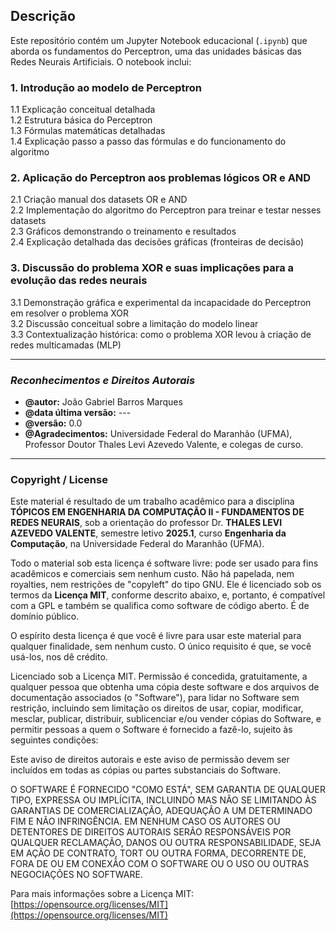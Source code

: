 ## Descrição

Este repositório contém um Jupyter Notebook educacional (`.ipynb`) que aborda os fundamentos do Perceptron, uma das unidades básicas das Redes Neurais Artificiais. O notebook inclui:

### 1. Introdução ao modelo de Perceptron  
1.1 Explicação conceitual detalhada  
1.2 Estrutura básica do Perceptron  
1.3 Fórmulas matemáticas detalhadas  
1.4 Explicação passo a passo das fórmulas e do funcionamento do algoritmo  

### 2. Aplicação do Perceptron aos problemas lógicos OR e AND  
2.1 Criação manual dos datasets OR e AND  
2.2 Implementação do algoritmo do Perceptron para treinar e testar nesses datasets  
2.3 Gráficos demonstrando o treinamento e resultados  
2.4 Explicação detalhada das decisões gráficas (fronteiras de decisão)  

### 3. Discussão do problema XOR e suas implicações para a evolução das redes neurais  
3.1 Demonstração gráfica e experimental da incapacidade do Perceptron em resolver o problema XOR  
3.2 Discussão conceitual sobre a limitação do modelo linear  
3.3 Contextualização histórica: como o problema XOR levou à criação de redes multicamadas (MLP)  

---

### *Reconhecimentos e Direitos Autorais*

- **@autor:** João Gabriel Barros Marques  
- **@data última versão:** ---  
- **@versão:** 0.0  
- **@Agradecimentos:** Universidade Federal do Maranhão (UFMA), Professor Doutor Thales Levi Azevedo Valente, e colegas de curso.

---

### **Copyright / License**

Este material é resultado de um trabalho acadêmico para a disciplina **TÓPICOS EM ENGENHARIA DA COMPUTAÇÃO II - FUNDAMENTOS DE REDES NEURAIS**, sob a orientação do professor Dr. **THALES LEVI AZEVEDO VALENTE**, semestre letivo **2025.1**, curso **Engenharia da Computação**, na Universidade Federal do Maranhão (UFMA).

Todo o material sob esta licença é software livre: pode ser usado para fins acadêmicos e comerciais sem nenhum custo. Não há papelada, nem royalties, nem restrições de "copyleft" do tipo GNU. Ele é licenciado sob os termos da **Licença MIT**, conforme descrito abaixo, e, portanto, é compatível com a GPL e também se qualifica como software de código aberto. É de domínio público.

O espírito desta licença é que você é livre para usar este material para qualquer finalidade, sem nenhum custo. O único requisito é que, se você usá-los, nos dê crédito.

Licenciado sob a Licença MIT. Permissão é concedida, gratuitamente, a qualquer pessoa que obtenha uma cópia deste software e dos arquivos de documentação associados (o "Software"), para lidar no Software sem restrição, incluindo sem limitação os direitos de usar, copiar, modificar, mesclar, publicar, distribuir, sublicenciar e/ou vender cópias do Software, e permitir pessoas a quem o Software é fornecido a fazê-lo, sujeito às seguintes condições:

Este aviso de direitos autorais e este aviso de permissão devem ser incluídos em todas as cópias ou partes substanciais do Software.

O SOFTWARE É FORNECIDO "COMO ESTÁ", SEM GARANTIA DE QUALQUER TIPO, EXPRESSA OU IMPLÍCITA, INCLUINDO MAS NÃO SE LIMITANDO ÀS GARANTIAS DE COMERCIALIZAÇÃO, ADEQUAÇÃO A UM DETERMINADO FIM E NÃO INFRINGÊNCIA. EM NENHUM CASO OS AUTORES OU DETENTORES DE DIREITOS AUTORAIS SERÃO RESPONSÁVEIS POR QUALQUER RECLAMAÇÃO, DANOS OU OUTRA RESPONSABILIDADE, SEJA EM AÇÃO DE CONTRATO, TORT OU OUTRA FORMA, DECORRENTE DE, FORA DE OU EM CONEXÃO COM O SOFTWARE OU O USO OU OUTRAS NEGOCIAÇÕES NO SOFTWARE.

Para mais informações sobre a Licença MIT: [https://opensource.org/licenses/MIT](https://opensource.org/licenses/MIT)

